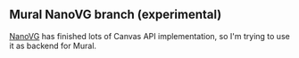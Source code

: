 Mural NanoVG branch (experimental)
----

[NanoVG](https://github.com/memononen/nanovg) has finished lots of Canvas API implementation, so I'm trying to use it as backend for Mural.
